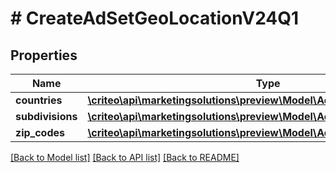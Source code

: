 # # CreateAdSetGeoLocationV24Q1

## Properties

Name | Type | Description | Notes
------------ | ------------- | ------------- | -------------
**countries** | [**\criteo\api\marketingsolutions\preview\Model\AdSetTargetingRuleV24Q1**](AdSetTargetingRuleV24Q1.md) |  | [optional]
**subdivisions** | [**\criteo\api\marketingsolutions\preview\Model\AdSetTargetingRuleV24Q1**](AdSetTargetingRuleV24Q1.md) |  | [optional]
**zip_codes** | [**\criteo\api\marketingsolutions\preview\Model\AdSetTargetingRuleV24Q1**](AdSetTargetingRuleV24Q1.md) |  | [optional]

[[Back to Model list]](../../README.md#models) [[Back to API list]](../../README.md#endpoints) [[Back to README]](../../README.md)
